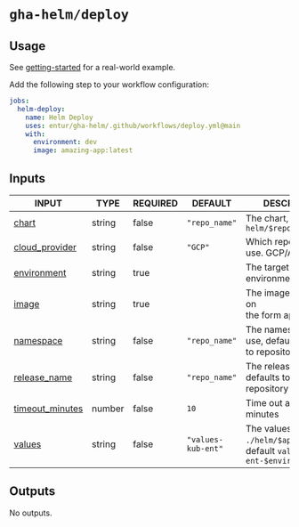 # `gha-helm/deploy`

## Usage

See [getting-started](https://github.com/entur/getting-started/blob/main/.github/workflows/cd.yml) for a real-world example.

Add the following step to your workflow configuration:

```yml
jobs:
  helm-deploy:
    name: Helm Deploy
    uses: entur/gha-helm/.github/workflows/deploy.yml@main
    with:
      environment: dev
      image: amazing-app:latest
```

## Inputs

<!-- AUTO-DOC-INPUT:START - Do not remove or modify this section -->

|                                     INPUT                                     |  TYPE  | REQUIRED |      DEFAULT       |                                      DESCRIPTION                                       |
|-------------------------------------------------------------------------------|--------|----------|--------------------|----------------------------------------------------------------------------------------|
|                <a name="input_chart"></a>[chart](#input_chart)                | string |  false   |   `"repo_name"`    |                     The chart, defaults to `helm/$repository_name`                     |
|  <a name="input_cloud_provider"></a>[cloud_provider](#input_cloud_provider)   | string |  false   |      `"GCP"`       |                           Which repository to use. GCP/Azure                           |
|       <a name="input_environment"></a>[environment](#input_environment)       | string |   true   |                    |                                 The target environment                                 |
|                <a name="input_image"></a>[image](#input_image)                | string |   true   |                    |                     The image to deploy, on <br>the form app:tag                       |
|          <a name="input_namespace"></a>[namespace](#input_namespace)          | string |  false   |   `"repo_name"`    |                 The namespace to use, defaults <br>to repository name                  |
|     <a name="input_release_name"></a>[release_name](#input_release_name)      | string |  false   |   `"repo_name"`    |                   The release name, defaults to <br>repository name                    |
| <a name="input_timeout_minutes"></a>[timeout_minutes](#input_timeout_minutes) | number |  false   |        `10`        |                                Time out after x minutes                                |
|              <a name="input_values"></a>[values](#input_values)               | string |  false   | `"values-kub-ent"` | The values file in `./helm/$app/env/`, <br>default `values-kub-ent-$environment.yaml`  |

<!-- AUTO-DOC-INPUT:END -->

## Outputs

<!-- AUTO-DOC-OUTPUT:START - Do not remove or modify this section -->
No outputs.
<!-- AUTO-DOC-OUTPUT:END -->
